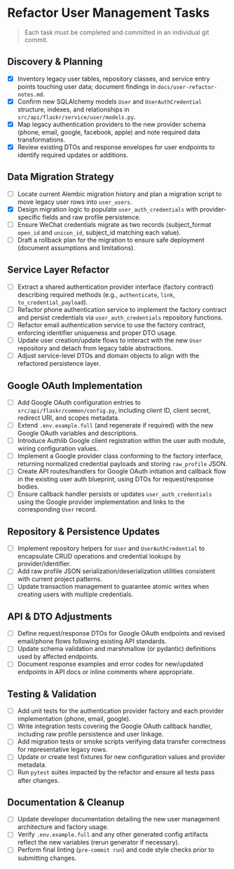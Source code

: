 # Refactor User Management Tasks

> Each task must be completed and committed in an individual git commit.

## Discovery & Planning
- [x] Inventory legacy user tables, repository classes, and service entry points touching user data; document findings in `docs/user-refactor-notes.md`.
- [x] Confirm new SQLAlchemy models `User` and `UserAuthCredential` structure, indexes, and relationships in `src/api/flaskr/service/user/models.py`.
- [x] Map legacy authentication providers to the new provider schema (phone, email, google, facebook, apple) and note required data transformations.
- [x] Review existing DTOs and response envelopes for user endpoints to identify required updates or additions.

## Data Migration Strategy
- [ ] Locate current Alembic migration history and plan a migration script to move legacy user rows into `user_users`.
- [x] Design migration logic to populate `user_auth_credentials` with provider-specific fields and raw profile persistence.
- [ ] Ensure WeChat credentials migrate as two records (subject_format `open_id` and `unicon_id`, subject_id matching each value).
- [ ] Draft a rollback plan for the migration to ensure safe deployment (document assumptions and limitations).

## Service Layer Refactor
- [ ] Extract a shared authentication provider interface (factory contract) describing required methods (e.g., `authenticate`, `link`, `to_credential_payload`).
- [ ] Refactor phone authentication service to implement the factory contract and persist credentials via `user_auth_credentials` repository functions.
- [ ] Refactor email authentication service to use the factory contract, enforcing identifier uniqueness and proper DTO usage.
- [ ] Update user creation/update flows to interact with the new `User` repository and detach from legacy table abstractions.
- [ ] Adjust service-level DTOs and domain objects to align with the refactored persistence layer.

## Google OAuth Implementation
- [ ] Add Google OAuth configuration entries to `src/api/flaskr/common/config.py`, including client ID, client secret, redirect URI, and scopes metadata.
- [ ] Extend `.env.example.full` (and regenerate if required) with the new Google OAuth variables and descriptions.
- [ ] Introduce Authlib Google client registration within the user auth module, wiring configuration values.
- [ ] Implement a Google provider class conforming to the factory interface, returning normalized credential payloads and storing `raw_profile` JSON.
- [ ] Create API routes/handlers for Google OAuth initiation and callback flow in the existing user auth blueprint, using DTOs for request/response bodies.
- [ ] Ensure callback handler persists or updates `user_auth_credentials` using the Google provider implementation and links to the corresponding `User` record.

## Repository & Persistence Updates
- [ ] Implement repository helpers for `User` and `UserAuthCredential` to encapsulate CRUD operations and credential lookups by provider/identifier.
- [ ] Add raw profile JSON serialization/deserialization utilities consistent with current project patterns.
- [ ] Update transaction management to guarantee atomic writes when creating users with multiple credentials.

## API & DTO Adjustments
- [ ] Define request/response DTOs for Google OAuth endpoints and revised email/phone flows following existing API standards.
- [ ] Update schema validation and marshmallow (or pydantic) definitions used by affected endpoints.
- [ ] Document response examples and error codes for new/updated endpoints in API docs or inline comments where appropriate.

## Testing & Validation
- [ ] Add unit tests for the authentication provider factory and each provider implementation (phone, email, google).
- [ ] Write integration tests covering the Google OAuth callback handler, including raw profile persistence and user linkage.
- [ ] Add migration tests or smoke scripts verifying data transfer correctness for representative legacy rows.
- [ ] Update or create test fixtures for new configuration values and provider metadata.
- [ ] Run `pytest` suites impacted by the refactor and ensure all tests pass after changes.

## Documentation & Cleanup
- [ ] Update developer documentation detailing the new user management architecture and factory usage.
- [ ] Verify `.env.example.full` and any other generated config artifacts reflect the new variables (rerun generator if necessary).
- [ ] Perform final linting (`pre-commit run`) and code style checks prior to submitting changes.
